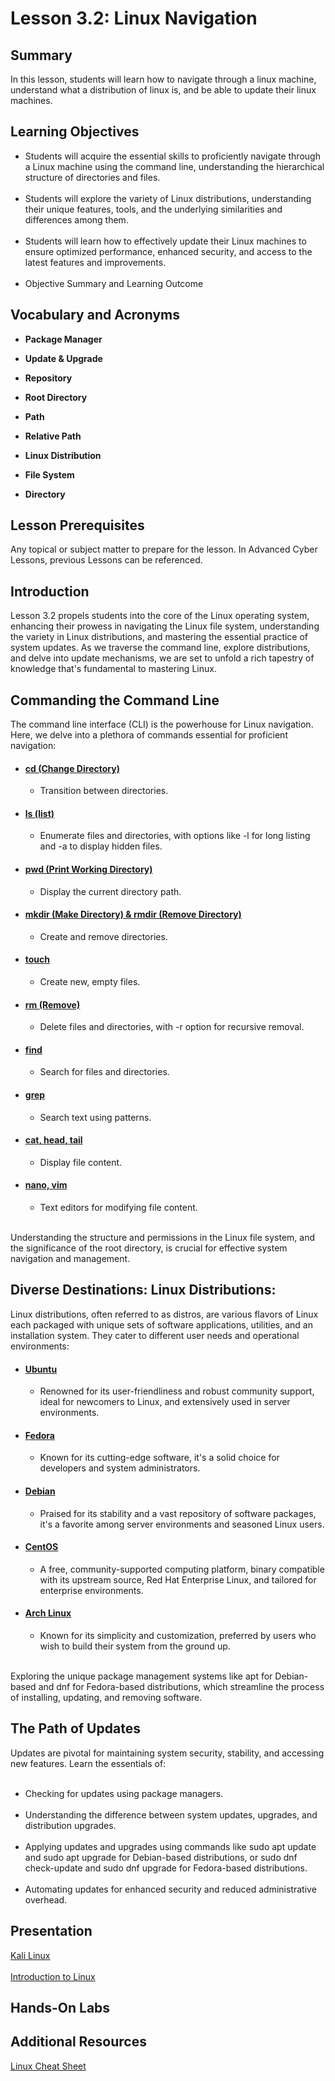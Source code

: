 <h1> Lesson 3.2: Linux Navigation </h1>
<h2> Summary</h2>

<p1>In this lesson, students will learn how to navigate through a linux machine, understand what a distribution of linux is, and be able to update their linux machines.</p1>
<br>

<h2>Learning Objectives</h2>
<ul>
<li>Students will acquire the essential skills to proficiently navigate through a Linux machine using the command line, understanding the hierarchical structure of directories and files.</li>
  <br>
<li>Students will explore the variety of Linux distributions, understanding their unique features, tools, and the underlying similarities and differences among them.</li><br>

<li>Students will learn how to effectively update their Linux machines to ensure optimized performance, enhanced security, and access to the latest features and improvements.</li><br>
  
<li>Objective Summary and Learning Outcome</li>

</ul>

<h2>Vocabulary and Acronyms</h2>

<ul>
<li>

  **Package Manager**</li>
  
<li>

**Update & Upgrade**</li>
  
<li>
  
**Repository**</li>

<li>

**Root Directory**</li>
  
<li>
  
**Path**</li>

<li>
  
**Relative Path**</li>

<li>
  
**Linux Distribution**</li>

<li>
  
**File System**</li>

<li>
  
**Directory**</li>

</ul>


<h2>Lesson Prerequisites</h2>
<p1>Any topical or subject matter to prepare for the lesson. In Advanced Cyber Lessons, previous Lessons can be referenced. </p1>
<br>


<h2>Introduction</h2>
Lesson 3.2 propels students into the core of the Linux operating system, enhancing their prowess in navigating the Linux file system, understanding the variety in Linux distributions, and mastering the essential practice of system updates. As we traverse the command line, explore distributions, and delve into update mechanisms, we are set to unfold a rich tapestry of knowledge that's fundamental to mastering Linux.

<h2>Commanding the Command Line</h2>
The command line interface (CLI) is the powerhouse for Linux navigation. Here, we delve into a plethora of commands essential for proficient navigation:

<ul>
	<li><h4><ins>cd (Change Directory)</ins></h4></li>
	<ul>
		<li>Transition between directories.</li>
	</ul>
	<li><h4><ins>ls (list)</ins></h4></li>
	<ul>
		<li>Enumerate files and directories, with options like -l for long listing and -a to display hidden files.</li>
	</ul>
	<li><h4><ins>pwd (Print Working Directory)</ins></h4></li>
	<ul>
		<li>Display the current directory path.</li>
	</ul>
	<li><h4><ins>mkdir (Make Directory) & rmdir (Remove Directory)</ins></h4></li>
	<ul>
		<li>Create and remove directories.</li>
	</ul>
	<li><h4><ins>touch</ins></h4></li>
	<ul>
		<li>Create new, empty files.</li>
	</ul>
	<li><h4><ins>rm (Remove)</ins></h4></li>
	<ul>
		<li>Delete files and directories, with -r option for recursive removal.</li>
	</ul>
	<li><h4><ins>find</ins></h4></li>
	<ul>
		<li>Search for files and directories.</li>
	</ul>
	<li><h4><ins>grep</ins></h4></li>
	<ul>
		<li>Search text using patterns.</li>
	</ul>
	<li><h4><ins>cat, head, tail</ins></h4></li>
	<ul>
		<li>Display file content.</li>
	</ul>
	<li><h4><ins>nano, vim</ins></h4></li>
	<ul>
		<li>Text editors for modifying file content.</li>
	</ul>
</ul>
<br>
Understanding the structure and permissions in the Linux file system, and the significance of the root directory, is crucial for effective system navigation and management.


	
<h2>Diverse Destinations: Linux Distributions:</h2>
Linux distributions, often referred to as distros, are various flavors of Linux each packaged with unique sets of software applications, utilities, and an installation system. They cater to different user needs and operational environments:
<ul>
	<li><h4><ins>Ubuntu</ins></h4></li>
	<ul><li>Renowned for its user-friendliness and robust community support, ideal for newcomers to Linux, and extensively used in server environments.</li></ul>
	<li><h4><ins>Fedora</ins></h4></li>
	<ul><li>Known for its cutting-edge software, it's a solid choice for developers and system administrators.</li></ul>
	<li><h4><ins>Debian</ins></h4></li>
	<ul><li>Praised for its stability and a vast repository of software packages, it's a favorite among server environments and seasoned Linux users.</li></ul>
	<li><h4><ins>CentOS</ins></h4></li>
	<ul><li>A free, community-supported computing platform, binary compatible with its upstream source, Red Hat Enterprise Linux, and tailored for enterprise environments.</li></ul>
	<li><h4><ins>Arch Linux</ins></h4></li>
        <ul><li>Known for its simplicity and customization, preferred by users who wish to build their system from the ground up.</li></ul>
	
</ul>
<br>
Exploring the unique package management systems like apt for Debian-based and dnf for Fedora-based distributions, which streamline the process of installing, updating, and removing software.

<h2>The Path of Updates</h2>
Updates are pivotal for maintaining system security, stability, and accessing new features. Learn the essentials of:<br>
<ul>
	<br>
	<li>Checking for updates using package managers.</li><br>
	<li>Understanding the difference between system updates, upgrades, and distribution upgrades.</li><br>
	<li>Applying updates and upgrades using commands like sudo apt update and sudo apt upgrade for Debian-based distributions, or sudo dnf check-update and sudo dnf upgrade for Fedora-based distributions.</li><br>
	<li>Automating updates for enhanced security and reduced administrative overhead.</li>
</ul>





<h2> Presentation</h2>

<a href="https://docs.google.com/presentation/d/1pPwjFQ1pF2o5WkIRKpSvxjoyCu4TNmtp/edit?usp=sharing&ouid=110228847857413878764&rtpof=true&sd=true"> Kali Linux </a><br>
<br>
<a href="https://docs.google.com/presentation/d/1-vqchhnrlFpbk7WndvFJIecG1hf1dmKM/edit?usp=sharing&ouid=110228847857413878764&rtpof=true&sd=true">Introduction to Linux </a>


<h2> Hands-On Labs</h2>


<h2> Additional Resources</h2>

<a href="https://drive.google.com/file/d/1Y_4AIFb7cOzNqxM6m60G-zdx_cu2zeER/view?usp=drive_link"> Linux Cheat Sheet</a>  <br>


